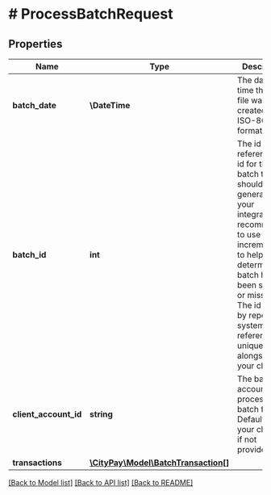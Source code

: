 # # ProcessBatchRequest

## Properties

Name | Type | Description | Notes
------------ | ------------- | ------------- | -------------
**batch_date** | **\DateTime** | The date and time that the file was created in ISO-8601 format. |
**batch_id** | **int** | The id is a referencable id for the batch that should be generated by your integration. Its recommended to use an incremental id to help determine if a batch has been skipped or missed. The id is used by reporting systems to reference the unique batch alongside your client id. |
**client_account_id** | **string** | The batch account id to process the batch for. Defaults to your client id if not provided. | [optional]
**transactions** | [**\CityPay\Model\BatchTransaction[]**](BatchTransaction.md) |  |

[[Back to Model list]](../../README.md#models) [[Back to API list]](../../README.md#endpoints) [[Back to README]](../../README.md)
